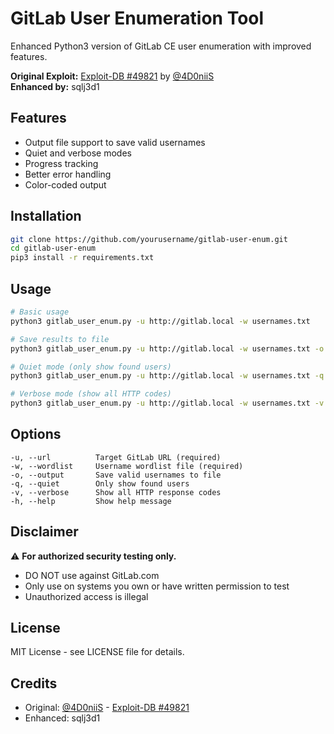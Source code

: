 # GitLab User Enumeration Tool

Enhanced Python3 version of GitLab CE user enumeration with improved features.

**Original Exploit:** [Exploit-DB #49821](https://www.exploit-db.com/exploits/49821) by [@4D0niiS](https://github.com/4D0niiS)  
**Enhanced by:** sqlj3d1

## Features

- Output file support to save valid usernames
- Quiet and verbose modes
- Progress tracking
- Better error handling
- Color-coded output

## Installation

```bash
git clone https://github.com/yourusername/gitlab-user-enum.git
cd gitlab-user-enum
pip3 install -r requirements.txt
```

## Usage

```bash
# Basic usage
python3 gitlab_user_enum.py -u http://gitlab.local -w usernames.txt

# Save results to file
python3 gitlab_user_enum.py -u http://gitlab.local -w usernames.txt -o valid_users.txt

# Quiet mode (only show found users)
python3 gitlab_user_enum.py -u http://gitlab.local -w usernames.txt -q

# Verbose mode (show all HTTP codes)
python3 gitlab_user_enum.py -u http://gitlab.local -w usernames.txt -v
```

## Options

```
-u, --url          Target GitLab URL (required)
-w, --wordlist     Username wordlist file (required)
-o, --output       Save valid usernames to file
-q, --quiet        Only show found users
-v, --verbose      Show all HTTP response codes
-h, --help         Show help message
```

## Disclaimer

⚠️ **For authorized security testing only.**

- DO NOT use against GitLab.com
- Only use on systems you own or have written permission to test
- Unauthorized access is illegal

## License

MIT License - see LICENSE file for details.

## Credits

- Original: [@4D0niiS](https://github.com/4D0niiS) - [Exploit-DB #49821](https://www.exploit-db.com/exploits/49821)
- Enhanced: sqlj3d1
